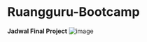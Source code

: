 # Ruangguru-Bootcamp

**Jadwal Final Project**
![image](https://user-images.githubusercontent.com/58089002/174477691-55212f3a-7084-4d3a-995a-55a2c8f74646.png)
